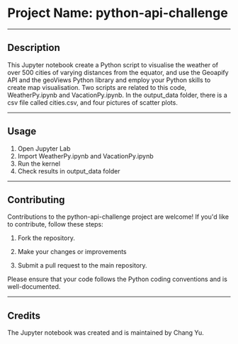 # Project Name: python-api-challenge

---

## Description

This Jupyter notebook create a Python script to visualise the weather of over 500 cities of varying distances from the equator, and use the Geoapify API and the geoViews Python library and employ your Python skills to create map visualisation. Two scripts are related to this code, WeatherPy.ipynb and VacationPy.ipynb. In the output_data folder, there is a csv file called cities.csv, and four pictures of scatter plots.



---

## Usage

1. Open Jupyter Lab
2. Import WeatherPy.ipynb and VacationPy.ipynb
3. Run the kernel
4. Check results in output_data folder
---

## Contributing

Contributions to the python-api-challenge project are welcome! If you'd like to contribute, follow these steps:

1. Fork the repository.

2. Make your changes or improvements 

3. Submit a pull request to the main repository.

Please ensure that your code follows the Python coding conventions and is well-documented.


---

## Credits
The Jupyter notebook was created and is maintained by Chang Yu.

